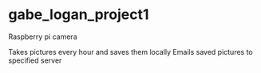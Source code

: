# gabe_logan_project1
Raspberry pi camera

Takes pictures every hour and saves them locally
Emails saved pictures to specified server

